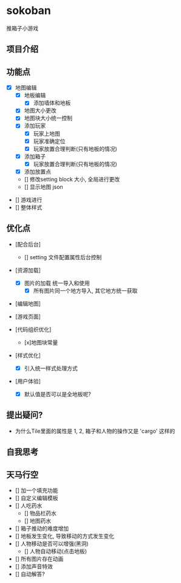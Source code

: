 # sokoban

推箱子小游戏

## 项目介绍

## 功能点

- [x] 地图编辑
  - [x] 地板编辑
    - [x] 添加墙体和地板
  - [x] 地图大小更改
  - [x] 地图块大小统一控制
  - [x] 添加玩家
    - [x] 玩家上地图
    - [x] 玩家准确定位
    - [x] 玩家放置合理判断(只有地板的情况)
  - [x] 添加箱子
    - [x] 玩家放置合理判断(只有地板的情况)
  - [x] 添加放置点
  - [] 修改setting block 大小, 全局进行更改
  - [] 显示地图 json
- [] 游戏进行
- [] 整体样式

## 优化点

- [配合后台]
  - [] setting 文件配置属性后台控制
- [资源加载]
  - [x] 图片的加载 统一导入和使用
    - [x] 所有图片同一个地方导入, 其它地方统一获取
- [编辑地图]
- [游戏页面]

- [代码组织优化]
  - [x]地图块常量
- [样式优化]
  - [x] 引入统一样式处理方式
- [用户体验]
  - [x] 默认值是否可以是全地板呢?

## 提出疑问?
- 为什么Tile里面的属性是 1, 2, 箱子和人物的操作又是 'cargo' 这样的

## 自我思考

## 天马行空

- [] 加一个填充功能
- [] 自定义编辑模板
- [] 人吃药水
  - [] 物品栏药水
  - [] 地图药水
- [] 箱子推动的难度增加
- [] 地板发生变化, 导致移动的方式发生变化
- [] 人物移动是否可以增强(黑洞)
  - [] 人物自动移动(点击地板)
- [] 所有图片存在动画
- [] 添加声音特效
- [] 自动解答?
